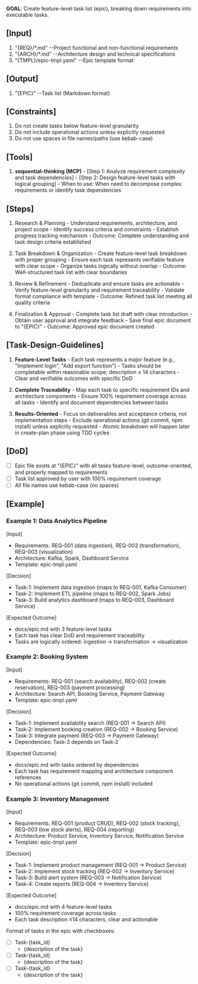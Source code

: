 **GOAL**: Create feature-level task list (epic), breaking down requirements into executable tasks.

## [Input]
  1. "{REQ}/*.md" --Project functional and non-functional requirements
  2. "{ARCH}/*.md" --Architecture design and technical specifications
  3. "{TMPL}/epic-tmpl.yaml" --Epic template format

## [Output]
  1. "{EPIC}" --Task list (Markdown format)

## [Constraints]
  1. Do not create tasks below feature-level granularity
  2. Do not include operational actions unless explicitly requested
  3. Do not use spaces in file names/paths (use kebab-case)

## [Tools]
  1. **sequential-thinking (MCP)**
    - [Step 1: Analyze requirement complexity and task dependencies]
    - [Step 2: Design feature-level tasks with logical grouping]
    - When to use: When need to decompose complex requirements or identify task dependencies

## [Steps]
  1. Research & Planning
    - Understand requirements, architecture, and project scope
    - Identify success criteria and constraints
    - Establish progress tracking mechanism
    - Outcome: Complete understanding and task design criteria established

  2. Task Breakdown & Organization
    - Create feature-level task breakdown with proper grouping
    - Ensure each task represents verifiable feature with clear scope
    - Organize tasks logically without overlap
    - Outcome: Well-structured task list with clear boundaries

  3. Review & Refinement
    - Deduplicate and ensure tasks are actionable
    - Verify feature-level granularity and requirement traceability
    - Validate format compliance with template
    - Outcome: Refined task list meeting all quality criteria

  4. Finalization & Approval
    - Complete task list draft with clear introduction
    - Obtain user approval and integrate feedback
    - Save final epic document to "{EPIC}"
    - Outcome: Approved epic document created

## [Task-Design-Guidelines]
  1. **Feature-Level Tasks**
    - Each task represents a major feature (e.g., "Implement login", "Add export function")
    - Tasks should be completable within reasonable scope; description ≤ 14 characters
    - Clear and verifiable outcomes with specific DoD
  
  2. **Complete Traceability**
    - Map each task to specific requirement IDs and architecture components
    - Ensure 100% requirement coverage across all tasks
    - Identify and document dependencies between tasks
  
  3. **Results-Oriented**
    - Focus on deliverables and acceptance criteria, not implementation steps
    - Exclude operational actions (git commit, npm install) unless explicitly requested
    - Atomic breakdown will happen later in create-plan phase using TDD cycles

## [DoD]
  - [ ] Epic file exists at "{EPIC}" with all tasks feature-level, outcome-oriented, and properly mapped to requirements
  - [ ] Task list approved by user with 100% requirement coverage
  - [ ] All file names use kebab-case (no spaces)

## [Example]

### Example 1: Data Analytics Pipeline
[Input]
- Requirements: REQ-001 (data ingestion), REQ-002 (transformation), REQ-003 (visualization)
- Architecture: Kafka, Spark, Dashboard Service
- Template: epic-tmpl.yaml

[Decision]
- Task-1: Implement data ingestion (maps to REQ-001, Kafka Consumer)
- Task-2: Implement ETL pipeline (maps to REQ-002, Spark Jobs)
- Task-3: Build analytics dashboard (maps to REQ-003, Dashboard Service)

[Expected Outcome]
- docs/epic.md with 3 feature-level tasks
- Each task has clear DoD and requirement traceability
- Tasks are logically ordered: ingestion → transformation → visualization

### Example 2: Booking System
[Input]
- Requirements: REQ-001 (search availability), REQ-002 (create reservation), REQ-003 (payment processing)
- Architecture: Search API, Booking Service, Payment Gateway
- Template: epic-tmpl.yaml

[Decision]
- Task-1: Implement availability search (REQ-001 → Search API)
- Task-2: Implement booking creation (REQ-002 → Booking Service)
- Task-3: Integrate payment (REQ-003 → Payment Gateway)
- Dependencies: Task-3 depends on Task-2

[Expected Outcome]
- docs/epic.md with tasks ordered by dependencies
- Each task has requirement mapping and architecture component references
- No operational actions (git commit, npm install) included

### Example 3: Inventory Management
[Input]
- Requirements: REQ-001 (product CRUD), REQ-002 (stock tracking), REQ-003 (low stock alerts), REQ-004 (reporting)
- Architecture: Product Service, Inventory Service, Notification Service
- Template: epic-tmpl.yaml

[Decision]
- Task-1: Implement product management (REQ-001 → Product Service)
- Task-2: Implement stock tracking (REQ-002 → Inventory Service)
- Task-3: Build alert system (REQ-003 → Notification Service)
- Task-4: Create reports (REQ-004 → Inventory Service)

[Expected Outcome]
- docs/epic.md with 4 feature-level tasks
- 100% requirement coverage across tasks
- Each task description ≤14 characters, clear and actionable

Format of tasks in the epic with checkboxes:

- [ ] Task-{task_id}
  - {description of the task}
- [ ] Task-{task_id}
  - {description of the task}
- [ ] Task-{task_id}
  - {description of the task}
